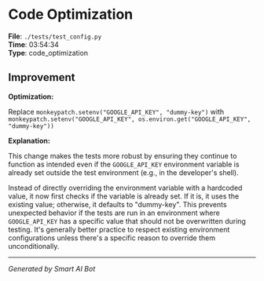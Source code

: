 # Code Optimization

**File**: `./tests/test_config.py`  
**Time**: 03:54:34  
**Type**: code_optimization

## Improvement

**Optimization:**

Replace `monkeypatch.setenv("GOOGLE_API_KEY", "dummy-key")` with `monkeypatch.setenv("GOOGLE_API_KEY", os.environ.get("GOOGLE_API_KEY", "dummy-key"))`

**Explanation:**

This change makes the tests more robust by ensuring they continue to function as intended even if the `GOOGLE_API_KEY` environment variable is already set outside the test environment (e.g., in the developer's shell).

Instead of directly overriding the environment variable with a hardcoded value, it now first checks if the variable is already set. If it is, it uses the existing value; otherwise, it defaults to "dummy-key". This prevents unexpected behavior if the tests are run in an environment where `GOOGLE_API_KEY` has a specific value that should not be overwritten during testing.  It's generally better practice to respect existing environment configurations unless there's a specific reason to override them unconditionally.

---
*Generated by Smart AI Bot*
